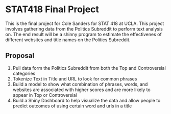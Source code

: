 # STAT418 Final Project
This is the final project for Cole Sanders for STAT 418 at UCLA. This project involves gathering data from the Politics Subreddit to perform text analysis on. The end result will be a shinny program to estimate the effectivenes of different websites and title names on the Politics Subreddit.

## Proposal 
1. Pull data form the Politics Subreddit from both the Top and Controversial categories
2. Tokenize Text in Title and URL to look for common phrases
3. Build a model to show what combination of phrases, words, and websites are associated with higher scores and are more likely to appear in Top or Controversial
4. Build a Shiny Dashboard to help visualize the data and allow people to predict outcomes of using certain word and urls in a title
